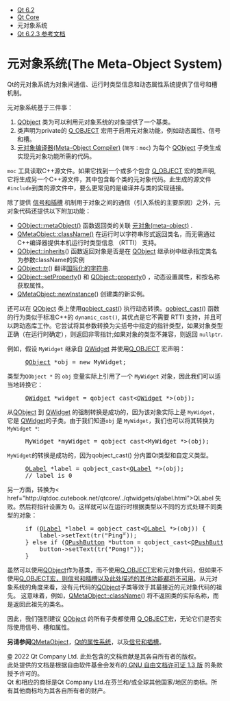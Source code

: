 <!DOCTYPE html>
<html lang="en">
<head>
  <meta charset="utf-8">
<!-- metaobjects.qdoc -->
  <title>元对象系统 | Qt Core 6.2.3 | Qt6 中文参考手册</title>
  <link rel="stylesheet" type="text/css" href="http://qtdoc.cutebook.net/qtcore/style/offline-simple.css" />
  <script type="text/javascript">
    document.getElementsByTagName("link").item(0).setAttribute("href", "style/offline.css");
    // loading style sheet breaks anchors that were jumped to before
    // so force jumping to anchor again
    setTimeout(function() {
        var anchor = location.hash;
        // need to jump to different anchor first (e.g. none)
        location.hash = "#";
        setTimeout(function() {
            location.hash = anchor;
        }, 0);
    }, 0);
  </script>
</head>
<body>
<div class="header" id="qtdocheader">
    <div class="main">
    <div class="main-rounded">
        <div class="navigationbar">
        <ul>
<li><a href="http://qtdoc.cutebook.net/qtcore/../qtdoc/index.html">Qt 6.2</a></li>
<li><a href="http://qtdoc.cutebook.net/qtcore/qtcore-index.html">Qt Core</a></li>
<li>元对象系统</li>
<li id="buildversion"><a href="http://qtdoc.cutebook.net/qtcore/qtcore-index.html">Qt 6.2&#x2e;3 参考文档</a></li>
    </ul>
    </div>
</div>
<div class="content">
<div class="line">
<div class="content mainContent">
<div class="sidebar"><div class="sidebar-content" id="sidebar-content"></div></div>
<h1 class="title">元对象系统(The Meta-Object System)</h1>
<!-- $$$metaobjects.html-description -->
<div class="descr" id="details">
<p>Qt的元对象系统为对象间通信、运行时类型信息和动态属性系统提供了信号和槽机制。</p>
<p>元对象系统基于三件事：</p>
<ol class="1" type="1"><li><a href="http://qtdoc.cutebook.net/qtcore/qobject.html">QObject</a> 类为可以利用元对象系统的对象提供了一个基类。</li>
<li>类声明为private的 <a href="http://qtdoc.cutebook.net/qtcore/qobject.html#Q_OBJECT">Q_OBJECT</a> 宏用于启用元对象功能，例如动态属性、信号和槽。</li>
<li><a href="http://qtdoc.cutebook.net/qtcore/../qtdoc/moc.html">元对象编译器(Meta-Object Compiler)</a> (<code>简写：moc</code>)  为每个 <a href="http://qtdoc.cutebook.net/qtcore/qobject.html">QObject</a> 子类生成实现元对象功能所需的代码。</li>
</ol>
<p><code>moc</code> 工具读取C++源文件。如果它找到一个或多个包含 <a href="http://qtdoc.cutebook.net/qtcore/qobject.html#Q_OBJECT">Q_OBJECT</a> 宏的类声明, 它将生成另一个C++源文件，其中包含每个类的元对象代码。此生成的源文件 <code>#include</code>到类的源文件中，要么更常见的是编译并与类的实现链接。</p>
<p>除了提供 <a href="http://qtdoc.cutebook.net/qtcore/signalsandslots.html">信号和插槽</a> 机制用于对象之间的通信（引入系统的主要原因）之外，元对象代码还提供以下附加功能：</p>
<ul>
<li><a href="http://qtdoc.cutebook.net/qtcore/qobject.html#metaObject">QObject::metaObject()</a> 函数返回类的关联 <a href="http://qtdoc.cutebook.net/qtcore/qmetaobject.html">元对象(meta-object)</a> .</li>
<li><a href="http://qtdoc.cutebook.net/qtcore/qmetaobject.html#className">QMetaObject::className()</a> 在运行时以字符串形式返回类名，而无需通过C++编译器提供本机运行时类型信息 （RTTI） 支持。</li>
<li><a href="http://qtdoc.cutebook.net/qtcore/qobject.html#inherits">QObject::inherits</a>() 函数返回对象是否是在 <a href="http://qtdoc.cutebook.net/qtcore/qobject.html">QObject</a> 继承树中继承指定类名为参数className的实例</li>
<li><a href="http://qtdoc.cutebook.net/qtcore/qobject.html#tr">QObject::tr</a>() 翻译<a href="http://qtdoc.cutebook.net/qtcore/../qtdoc/internationalization.html">国际化的字符串</a>.</li>
<li><a href="http://qtdoc.cutebook.net/qtcore/qobject.html#setProperty">QObject::setProperty</a>() 和 <a href="http://qtdoc.cutebook.net/qtcore/qobject.html#property">QObject::property</a>() ，动态设置属性，和按名称获取属性。</li>
<li><a href="http://qtdoc.cutebook.net/qtcore/qmetaobject.html#newInstance">QMetaObject::newInstance</a>() 创建类的新实例。</li>
</ul>
<span id="qobjectcast"></span><p>还可以在 <a href="http://qtdoc.cutebook.net/qtcore/qobject.html">QObject</a> 类上使用<a href="http://qtdoc.cutebook.net/qtcore/qobject.html#qobject_cast-1">qobject_cast</a>() 执行动态转换。<a href="http://qtdoc.cutebook.net/qtcore/qobject.html#qobject_cast-1">qobject_cast</a>() 函数的行为类似于标准C++的  <code>dynamic_cast()</code>, 其优点是它不需要 RTTI 支持，并且可以跨动态库工作。它尝试将其参数转换为尖括号中指定的指针类型，如果对象类型正确（在运行时确定），则返回非零指针;如果对象的类型不兼容，则返回 <code>nullptr</code>.</p>
<p>例如，假设 <code>MyWidget</code> 继承自 <a href="http://qtdoc.cutebook.net/qtcore/../qtwidgets/qwidget.html">QWidget</a> 并使用<a href="http://qtdoc.cutebook.net/qtcore/qobject.html#Q_OBJECT">Q_OBJECT</a> 宏声明：</p>
<pre class="cpp">
     <span class="type"><a href="http://qtdoc.cutebook.net/qtcore/qobject.html">QObject</a></span> <span class="operator">*</span>obj <span class="operator">=</span> <span class="keyword">new</span> MyWidget;
</pre>
<p>类型为<code>QObject *</code> 的 <code>obj</code> 变量实际上引用了一个 <code>MyWidget</code> 对象，因此我们可以适当地转换它：</p>
<pre class="cpp">
     <span class="type"><a href="http://qtdoc.cutebook.net/qtcore/../qtwidgets/qwidget.html">QWidget</a></span> <span class="operator">*</span>widget <span class="operator">=</span> qobject_cast<span class="operator">&lt;</span><span class="type"><a href="http://qtdoc.cutebook.net/qtcore/../qtwidgets/qwidget.html">QWidget</a></span> <span class="operator">*</span><span class="operator">&gt;</span>(obj);
</pre>
<p>从<a href="http://qtdoc.cutebook.net/qtcore/qobject.html">QObject</a> 到 <a href="http://qtdoc.cutebook.net/qtcore/../qtwidgets/qwidget.html">QWidget</a> 的强制转换是成功的，因为该对象实际上是 <code>MyWidget</code>，它是  <a href="http://qtdoc.cutebook.net/qtcore/../qtwidgets/qwidget.html">QWidget</a>的子类。由于我们知道<code>obj</code> 是 <code>MyWidget</code>，我们也可以将其转换为 <code>MyWidget *</code>:</p>
<pre class="cpp">
     MyWidget <span class="operator">*</span>myWidget <span class="operator">=</span> qobject_cast<span class="operator">&lt;</span>MyWidget <span class="operator">*</span><span class="operator">&gt;</span>(obj);
</pre>
<p><code>MyWidget</code>的转换是成功的，因为<href="http://qtdoc.cutebook.net/qtcore/qobject.html#qobject_cast-1">qobject_cast</a>() 分内置Qt类型和自定义类型。</p>
<pre class="cpp">
     <span class="type"><a href="http://qtdoc.cutebook.net/qtcore/../qtwidgets/qlabel.html">QLabel</a></span> <span class="operator">*</span>label <span class="operator">=</span> qobject_cast<span class="operator">&lt;</span><span class="type"><a href="http://qtdoc.cutebook.net/qtcore/../qtwidgets/qlabel.html">QLabel</a></span> <span class="operator">*</span><span class="operator">&gt;</span>(obj);
     <span class="comment">// label is 0</span>
</pre>
<p>另一方面，转换为< href="http://qtdoc.cutebook.net/qtcore/../qtwidgets/qlabel.html">QLabel</a> 失败。然后将指针设置为 0。这样就可以在运行时根据类型以不同的方式处理不同类型的对象：</p>
<pre class="cpp">
     <span class="keyword">if</span> (<span class="type"><a href="http://qtdoc.cutebook.net/qtcore/../qtwidgets/qlabel.html">QLabel</a></span> <span class="operator">*</span>label <span class="operator">=</span> qobject_cast<span class="operator">&lt;</span><span class="type"><a href="http://qtdoc.cutebook.net/qtcore/../qtwidgets/qlabel.html">QLabel</a></span> <span class="operator">*</span><span class="operator">&gt;</span>(obj)) {
         label<span class="operator">-</span><span class="operator">&gt;</span>setText(tr(<span class="string">&quot;Ping&quot;</span>));
     } <span class="keyword">else</span> <span class="keyword">if</span> (<span class="type"><a href="http://qtdoc.cutebook.net/qtcore/../qtwidgets/qpushbutton.html">QPushButton</a></span> <span class="operator">*</span>button <span class="operator">=</span> qobject_cast<span class="operator">&lt;</span><span class="type"><a href="http://qtdoc.cutebook.net/qtcore/../qtwidgets/qpushbutton.html">QPushButton</a></span> <span class="operator">*</span><span class="operator">&gt;</span>(obj)) {
         button<span class="operator">-</span><span class="operator">&gt;</span>setText(tr(<span class="string">&quot;Pong!&quot;</span>));
     }
</pre>
<p>虽然可以使用<a href="http://qtdoc.cutebook.net/qtcore/qobject.html">QObject</a>作为基类，而不使用<a href="http://qtdoc.cutebook.net/qtcore/qobject.html#Q_OBJECT">Q_OBJECT</a>宏和元对象代码，但如果不使用<a href="http://qtdoc.cutebook.net/qtcore/qobject.html#Q_OBJECT">Q_OBJECT宏，则信号和插槽以及此处描述的其他功能都将不可用</a>。从元对象系统的角度来看，没有元代码的<a href="http://qtdoc.cutebook.net/qtcore/qobject.html">QObject</a>子类等效于其最接近的元对象代码的祖先。 这意味着，例如，<a href="http://qtdoc.cutebook.net/qtcore/qmetaobject.html#className">QMetaObject::className</a>() 将不返回类的实际名称，而是返回此祖先的类名。</p>
<p>因此，我们强烈建议 <a href="http://qtdoc.cutebook.net/qtcore/qobject.html">QObject</a> 的所有子类都使用 <a href="http://qtdoc.cutebook.net/qtcore/qobject.html#Q_OBJECT">Q_OBJECT</a>宏，无论它们是否实际使用信号、槽和属性。</p>
</div>
<p><b>另请参阅</b><a href="http://qtdoc.cutebook.net/qtcore/qmetaobject.html">QMetaObject</a>，<a href="http://qtdoc.cutebook.net/qtcore/properties.html">Qt的属性系统</a>，以及<a href="http://qtdoc.cutebook.net/qtcore/signalsandslots.html">信号和插槽</a>。</p>
<!-- @@@metaobjects.html -->
        </div>
       </div>
   </div>
   </div>
</div>
<div class="footer">
   <p>
   <acronym title="Copyright">&copy;</acronym> 2022 Qt Company Ltd. 此处包含的文档贡献是其各自所有者的版权。
   <br/>    此处提供的文档是根据自由软件基金会发布的<a href="http://www.gnu.org/licenses/fdl.html"> GNU 自由文档许可证 1.3 版</a> 的条款授予许可的。<br/>    Qt 和相应的商标是Qt Company Ltd.在芬兰和/或全球其他国家/地区的商标。所有其他商标均为其各自所有者的财产。</p>
</div>
</body>
</html>
